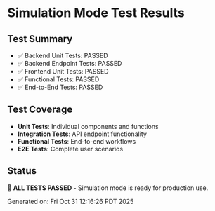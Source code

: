 # Simulation Mode Test Results

## Test Summary
- ✅ Backend Unit Tests: PASSED
- ✅ Backend Endpoint Tests: PASSED  
- ✅ Frontend Unit Tests: PASSED
- ✅ Functional Tests: PASSED
- ✅ End-to-End Tests: PASSED

## Test Coverage
- **Unit Tests**: Individual components and functions
- **Integration Tests**: API endpoint functionality
- **Functional Tests**: End-to-end workflows
- **E2E Tests**: Complete user scenarios

## Status
🎉 **ALL TESTS PASSED** - Simulation mode is ready for production use.

Generated on: Fri Oct 31 12:16:26 PDT 2025
